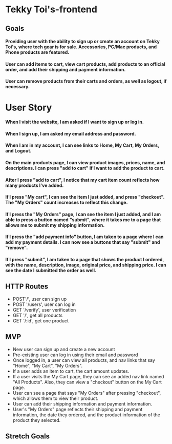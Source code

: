 # Tekky Toi's-frontend

## Goals

#### Providing user with the ability to sign up or create an account on Tekky Toi's, where tech gear is for sale. Accessories, PC/Mac products, and Phone products are featured.

#### User can add items to cart, view cart products, add products to an official order, and add their shipping and payment information.

#### User can remove products from their carts and orders, as well as logout, if necessary.


# User Story

#### When I visit the website, I am asked if I want to sign up or log in.

#### When I sign up, I am asked my email address and password.

#### When I am in my account, I can see links to Home, My Cart, My Orders, and Logout.

#### On the main products page, I can view product images, prices, name, and descriptions. I can press "add to cart" if I want to add the product to cart.

#### After I press "add to cart", I notice that my cart item count reflects how many products I've added.

#### If I press "My cart", I can see the item I just added, and press "checkout". The "My Orders" count increases to reflect this change.

#### If I press the "My Orders" page, I can see the item I just added, and I am able to press a button named "submit", where it takes me to a page that allows me to submit my shipping information.

#### If I press the "add payment info" button, I am taken to a page where I can add my payment details. I can now see a buttons that say "submit" and "remove".

#### If I press "submit", I am taken to a page that shows the product I ordered, with the name, description, image, original price, and shipping price. I can see the date I submitted the order as well.

## HTTP Routes

* POST'/', user can sign up
* POST '/users', user can log in
* GET '/verify', user verification
* GET '/', get all products
* GET '/:id', get one product




## MVP

* New user can sign up and create a new account
* Pre-existing user can log in using their email and password
* Once logged in, a user can view all products, and nav links that say "Home", "My Cart", "My Orders".
* If a user adds an item to cart, the cart amount updates.
* If a user visits the My Cart page, they can see an added nav link named "All Products". Also, they can view a "checkout" button on the My Cart page.
* User can see a page that says "My Orders" after pressing "checkout", which allows them to view their product.
* User can add their shipping information and payment information.
* User's "My Orders" page reflects their shipping and payment information, the date they ordered, and the product information of the product they selected.



## Stretch Goals


